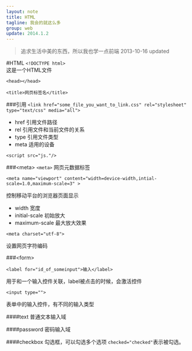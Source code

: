 ```yaml
---
layout: note
title: HTML
tagline: 我会的就这么多
group: web
update: 2014.1.2
---
```

>追求生活中美的东西，所以我也学一点前端  2013-10-16 updated

#HTML
`<!DOCTYPE html>`  
这是一个HTML文件

`<head></head>`

`<title>网页标签名</title>`



###引用
`<link href="some_file_you_want_to_link.css" rel="stylesheet" type="text/css" media="all">`


+ href 引用文件路径
+ rel 引用文件和当前文件的关系
+ type 引用文件类型
+ meta 适用的设备


`<script src="js."/>`

###\<meta\>
`<meta>`
网页元数据标签

`<meta name="viewport" content="width=device-width,intial-scale=1.0,maximum-scale=3" >`

控制移动平台的浏览器页面显示

+ width 宽度
+ initial-scale 初始放大
+ maximum-scale 最大放大效果

`<meta charset="utf-8">`

设置网页字符编码


###\<form\>

`<label for="id_of_someinput">输入</label>`

用于和一个输入控件关联，label被点击的时候，会激活控件


`<input type="">`

表单中的输入控件，有不同的输入类型

####text
普通文本输入域

####password
密码输入域

####checkbox
勾选框，可以勾选多个选项
`checked="checked"`表示被勾选。
